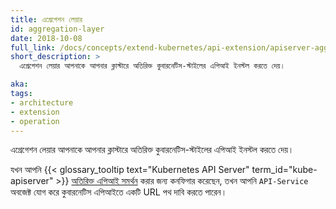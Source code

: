 ```yaml
---
title: এগ্রেগেশন লেয়ার
id: aggregation-layer
date: 2018-10-08
full_link: /docs/concepts/extend-kubernetes/api-extension/apiserver-aggregation/
short_description: >
  এগ্রেগেশন লেয়ার আপনাকে আপনার ক্লাস্টারে অতিরিক্ত কুবারনেটিস-স্টাইলের এপিআই ইনস্টল করতে দেয়।

aka: 
tags:
- architecture
- extension
- operation
---
```


এগ্রেগেশন লেয়ার আপনাকে আপনার ক্লাস্টারে অতিরিক্ত কুবারনেটিস-স্টাইলের এপিআই ইনস্টল করতে দেয়।

<!--more-->

যখন আপনি {{< glossary_tooltip text="Kubernetes API Server" term_id="kube-apiserver" >}} 
[অতিরিক্ত এপিআই সমর্থন](/docs/tasks/extend-kubernetes/configure-aggregation-layer/) করার জন্য কনফিগার করেছেন, 
তখন আপনি `API-Service` অবজেক্ট যোগ করে কুবারনেটিস এপিআইতে একটি URL পথ দাবি করতে পারেন।
